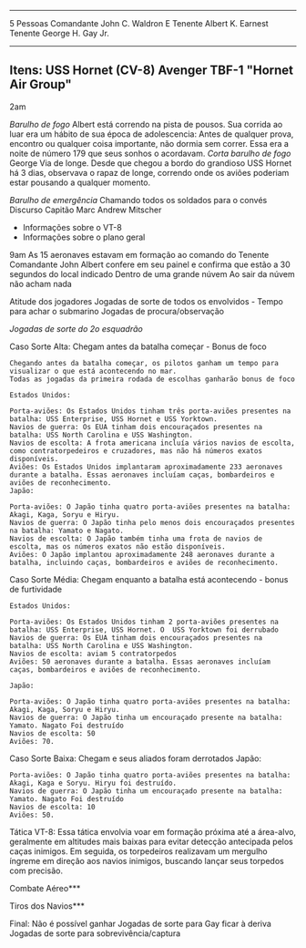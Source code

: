 ----------------------------
5 Pessoas
Comandante John C. Waldron E
Tenente Albert K. Earnest
Tenente George H. Gay Jr.

----------------------------
Itens:
USS Hornet (CV-8)
Avenger TBF-1 "Hornet Air Group"
----------------------------

2am

*Barulho de fogo*
Albert está correndo na pista de pousos. Sua corrida ao luar era um hábito de sua época de adolescencia: Antes de qualquer prova, encontro ou qualquer coisa importante, não dormia sem correr. Essa era a noite de número 179 que seus sonhos o acordavam. 
*Corta barulho de fogo*
George Via de longe. Desde que chegou a bordo do grandioso USS Hornet há 3 dias, observava o rapaz de longe, correndo onde os aviões poderiam estar pousando a qualquer momento.

*Barulho de emergência*
Chamando todos os soldados para o convés
Discurso Capitão Marc Andrew Mitscher
- Informações sobre o VT-8
- Informações sobre o plano geral

9am
As 15 aeronaves estavam em formação ao comando do Tenente Comandante John
Albert confere em seu painel e confirma que estão a 30 segundos do local indicado
Dentro de uma grande núvem
Ao sair da núvem não acham nada

Atitude dos jogadores
Jogadas de sorte de todos os envolvidos - Tempo para achar o submarino
Jogadas de procura/observação

*Jogadas de sorte do 2o esquadrão*

Caso Sorte Alta:
    Chegam antes da batalha começar - Bonus de foco

    Chegando antes da batalha começar, os pilotos ganham um tempo para visualizar o que está acontecendo no mar.
    Todas as jogadas da primeira rodada de escolhas ganharão bonus de foco

    Estados Unidos:

    Porta-aviões: Os Estados Unidos tinham três porta-aviões presentes na batalha: USS Enterprise, USS Hornet e USS Yorktown.
    Navios de guerra: Os EUA tinham dois encouraçados presentes na batalha: USS North Carolina e USS Washington.
    Navios de escolta: A frota americana incluía vários navios de escolta, como contratorpedeiros e cruzadores, mas não há números exatos disponíveis.
    Aviões: Os Estados Unidos implantaram aproximadamente 233 aeronaves durante a batalha. Essas aeronaves incluíam caças, bombardeiros e aviões de reconhecimento.
    Japão:

    Porta-aviões: O Japão tinha quatro porta-aviões presentes na batalha: Akagi, Kaga, Soryu e Hiryu.
    Navios de guerra: O Japão tinha pelo menos dois encouraçados presentes na batalha: Yamato e Nagato.
    Navios de escolta: O Japão também tinha uma frota de navios de escolta, mas os números exatos não estão disponíveis.
    Aviões: O Japão implantou aproximadamente 248 aeronaves durante a batalha, incluindo caças, bombardeiros e aviões de reconhecimento.

Caso Sorte Média:
    Chegam enquanto a batalha está acontecendo - bonus de furtividade
    
    Estados Unidos:

    Porta-aviões: Os Estados Unidos tinham 2 porta-aviões presentes na batalha: USS Enterprise, USS Hornet. O  USS Yorktown foi derrubado
    Navios de guerra: Os EUA tinham dois encouraçados presentes na batalha: USS North Carolina e USS Washington.
    Navios de escolta: aviam 5 contratorpedos
    Aviões: 50 aeronaves durante a batalha. Essas aeronaves incluíam caças, bombardeiros e aviões de reconhecimento.

    Japão:

    Porta-aviões: O Japão tinha quatro porta-aviões presentes na batalha: Akagi, Kaga, Soryu e Hiryu.
    Navios de guerra: O Japão tinha um encouraçado presente na batalha: Yamato. Nagato Foi destruído
    Navios de escolta: 50
    Aviões: 70.

Caso Sorte Baixa:
    Chegam e seus aliados foram derrotados
    Japão:

    Porta-aviões: O Japão tinha quatro porta-aviões presentes na batalha: Akagi, Kaga e Soryu. Hiryu foi destruído.
    Navios de guerra: O Japão tinha um encouraçado presente na batalha: Yamato. Nagato Foi destruído
    Navios de escolta: 10
    Aviões: 50.

Tática VT-8:
    Essa tática envolvia voar em formação próxima até a área-alvo, geralmente em altitudes mais baixas para evitar detecção antecipada pelos caças inimigos. Em seguida, os torpedeiros realizavam um mergulho íngreme em direção aos navios inimigos, buscando lançar seus torpedos com precisão. 

Combate Aéreo***

Tiros dos Navios***

Final:
Não é possível ganhar
Jogadas de sorte para Gay ficar à deriva
Jogadas de sorte para sobrevivência/captura